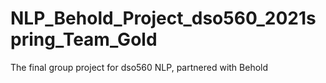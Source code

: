 # NLP_Behold_Project_dso560_2021spring_Team_Gold
The final group project for dso560 NLP, partnered with Behold
